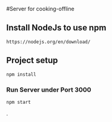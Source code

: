 #Server for cooking-offline

## Install NodeJs to use npm
```
https://nodejs.org/en/download/
```

## Project setup
```
npm install
```


### Run Server under Port 3000
```
npm start
```
.
